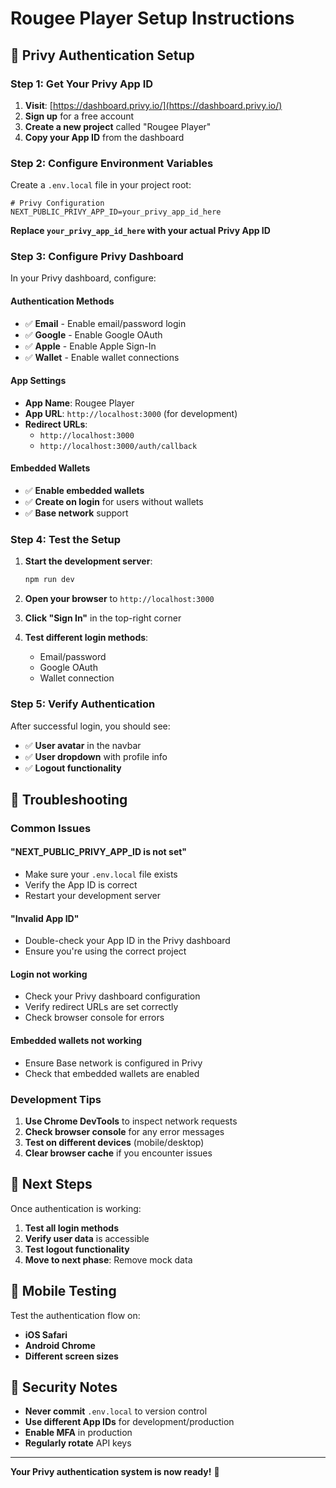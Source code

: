 # Rougee Player Setup Instructions

## 🚀 Privy Authentication Setup

### **Step 1: Get Your Privy App ID**

1. **Visit**: [https://dashboard.privy.io/](https://dashboard.privy.io/)
2. **Sign up** for a free account
3. **Create a new project** called "Rougee Player"
4. **Copy your App ID** from the dashboard

### **Step 2: Configure Environment Variables**

Create a `.env.local` file in your project root:

```env
# Privy Configuration
NEXT_PUBLIC_PRIVY_APP_ID=your_privy_app_id_here
```

**Replace `your_privy_app_id_here` with your actual Privy App ID**

### **Step 3: Configure Privy Dashboard**

In your Privy dashboard, configure:

#### **Authentication Methods**
- ✅ **Email** - Enable email/password login
- ✅ **Google** - Enable Google OAuth
- ✅ **Apple** - Enable Apple Sign-In
- ✅ **Wallet** - Enable wallet connections

#### **App Settings**
- **App Name**: Rougee Player
- **App URL**: `http://localhost:3000` (for development)
- **Redirect URLs**: 
  - `http://localhost:3000`
  - `http://localhost:3000/auth/callback`

#### **Embedded Wallets**
- ✅ **Enable embedded wallets**
- ✅ **Create on login** for users without wallets
- ✅ **Base network** support

### **Step 4: Test the Setup**

1. **Start the development server**:
   ```bash
   npm run dev
   ```

2. **Open your browser** to `http://localhost:3000`

3. **Click "Sign In"** in the top-right corner

4. **Test different login methods**:
   - Email/password
   - Google OAuth
   - Wallet connection

### **Step 5: Verify Authentication**

After successful login, you should see:
- ✅ **User avatar** in the navbar
- ✅ **User dropdown** with profile info
- ✅ **Logout functionality**

## 🔧 Troubleshooting

### **Common Issues**

#### **"NEXT_PUBLIC_PRIVY_APP_ID is not set"**
- Make sure your `.env.local` file exists
- Verify the App ID is correct
- Restart your development server

#### **"Invalid App ID"**
- Double-check your App ID in the Privy dashboard
- Ensure you're using the correct project

#### **Login not working**
- Check your Privy dashboard configuration
- Verify redirect URLs are set correctly
- Check browser console for errors

#### **Embedded wallets not working**
- Ensure Base network is configured in Privy
- Check that embedded wallets are enabled

### **Development Tips**

1. **Use Chrome DevTools** to inspect network requests
2. **Check browser console** for any error messages
3. **Test on different devices** (mobile/desktop)
4. **Clear browser cache** if you encounter issues

## 🎯 Next Steps

Once authentication is working:

1. **Test all login methods**
2. **Verify user data** is accessible
3. **Test logout functionality**
4. **Move to next phase**: Remove mock data

## 📱 Mobile Testing

Test the authentication flow on:
- **iOS Safari**
- **Android Chrome**
- **Different screen sizes**

## 🔐 Security Notes

- **Never commit** `.env.local` to version control
- **Use different App IDs** for development/production
- **Enable MFA** in production
- **Regularly rotate** API keys

---

**Your Privy authentication system is now ready!** 🎉

